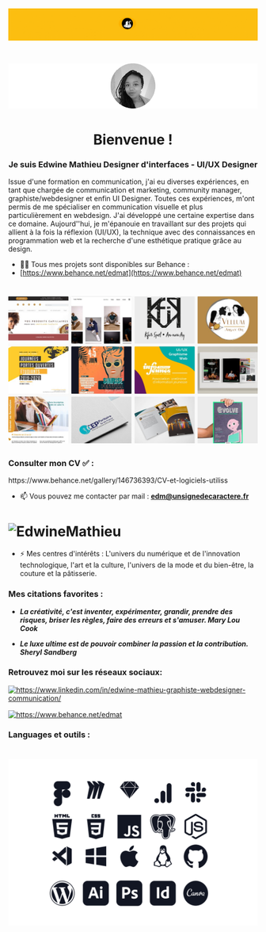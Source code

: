 # ![EdwineMathieu](https://github.com/EdwineMathieu/EdwineMathieu/blob/main/Behance-Entete_Edwine%20Mathieu.gif)


# ![EdwineMathieu](https://github.com/EdwineMathieu/EdwineMathieu/blob/main/Github_Photo_Profil_Readme.png)
<h1 align="center">Bienvenue ! </h1>
<h3 align="center"> Je suis Edwine Mathieu Designer d'interfaces - UI/UX Designer</h3>

<p>Issue d'une formation en communication, j'ai eu diverses expériences, en tant que chargée de communication et marketing, community manager, graphiste/webdesigner et enfin UI Designer. Toutes ces expériences, m'ont permis de me spécialiser en communication visuelle et plus particulièrement en webdesign. J'ai développé une certaine expertise dans ce domaine. Aujourd''hui, je m'épanouie en travaillant sur des projets qui allient à la fois la réflexion (UI/UX), la technique avec des connaissances en programmation web et la recherche d'une esthétique pratique grâce au design.</p>


- 👨‍💻 Tous mes projets sont disponibles sur Behance :
- [https://www.behance.net/edmat](https://www.behance.net/edmat)
# ![EdwineMathieu](https://github.com/EdwineMathieu/EdwineMathieu/blob/main/Behance_Edwine_Mathieu_Projets.jpg)


<h3>Consulter mon CV ✅ :</h3> 
https://www.behance.net/gallery/146736393/CV-et-logiciels-utiliss

- 📫 Vous pouvez me contacter par mail : **edm@unsignedecaractere.fr** 
# ![EdwineMathieu](https://github.com/EdwineMathieu/EdwineMathieu/blob/main/Behance_Miniatures_icônes_fondblanc.png)

- ⚡ Mes centres d'intérêts : 
L'univers du numérique et de l'innovation technologique, l'art et la culture, l'univers de la mode et du bien-être, la couture et la pâtisserie.

<h3> Mes citations favorites :</h3>

- ***La créativité, c'est inventer, expérimenter, grandir, prendre des risques, briser les règles, faire des erreurs et s'amuser. Mary Lou Cook***

- ***Le luxe ultime est de pouvoir combiner la passion et la contribution. Sheryl Sandberg***

<h3 align="left">Retrouvez moi sur les réseaux sociaux:</h3>
<p align="left">
<a href="https://linkedin.com/in/https://www.linkedin.com/in/edwine-mathieu-graphiste-webdesigner-communication/" target="blank"><img align="center" src="https://raw.githubusercontent.com/rahuldkjain/github-profile-readme-generator/master/src/images/icons/Social/linked-in-alt.svg" alt="https://www.linkedin.com/in/edwine-mathieu-graphiste-webdesigner-communication/" height="30" width="40" /></a>
  
<a href="https://www.behance.net/https://www.behance.net/edmat" target="blank"><img align="center" src="https://raw.githubusercontent.com/rahuldkjain/github-profile-readme-generator/master/src/images/icons/Social/behance.svg" alt="https://www.behance.net/edmat" height="30" width="40" /></a>
</p>

<h3 align="left"> Languages et outils : </h3>

# ![EdwineMathieu](https://github.com/EdwineMathieu/EdwineMathieu/blob/main/Behance_Miniatures_icones_fondblanc.png)


